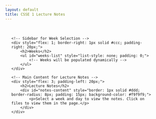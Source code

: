 ```yaml
---
layout: default
title: CSSE 1 Lecture Notes
---
```


<script src="https://cdn.jsdelivr.net/npm/marked/marked.min.js"></script>

<div style="display: flex; font-family: Arial, sans-serif; padding: 20px;">

    <!-- Sidebar for Week Selection -->
    <div style="flex: 1; border-right: 1px solid #ccc; padding-right: 20px;">
        <h2>Weeks</h2>
        <ul id="weeks-list" style="list-style: none; padding: 0;">
            <!-- Weeks will be populated dynamically -->
        </ul>
    </div>

    <!-- Main Content for Lecture Notes -->
    <div style="flex: 3; padding-left: 20px;">
        <h2>Lecture Notes</h2>
        <div id="notes-content" style="border: 1px solid #ddd; border-radius: 8px; padding: 15px; background-color: #f9f9f9;">
            <p>Select a week and day to view the notes. Click on files to view them in the page.</p>
        </div>
    </div>
</div>

<script>
    // Base directory for lecture files
    const baseDir = '/flix/csse1/lectures';

    // Load weeks and files dynamically
    async function loadWeeks() {
        const weeksList = document.getElementById('weeks-list');
        const notesContent = document.getElementById('notes-content');

        try {
            // Dynamically fetch directory structure
            const response = await fetch(`${baseDir}/structure.json`);
            const directory = await response.json();

            for (const [week, days] of Object.entries(directory)) {
                // Add week to sidebar
                const weekItem = document.createElement('li');
                weekItem.innerHTML = `<strong>${week.replace(/_/g, ' ')}</strong>`;
                weeksList.appendChild(weekItem);

                const dayList = document.createElement('ul');
                dayList.style.listStyle = 'none';
                dayList.style.padding = '0';

                for (const [day, files] of Object.entries(days)) {
                    const dayItem = document.createElement('li');
                    dayItem.style.marginLeft = '15px';

                    const dayLink = document.createElement('a');
                    dayLink.href = '#';
                    dayLink.textContent = `${day.replace(/_/g, ' ')}`;
                    dayLink.style.textDecoration = 'none';
                    dayLink.style.color = '#007bff';
                    dayLink.onclick = (e) => {
                        e.preventDefault();
                        loadFiles(week, day, files); // Pass week, day, and files
                    };

                    dayItem.appendChild(dayLink);
                    dayList.appendChild(dayItem);
                }

                weeksList.appendChild(dayList);
            }
        } catch (error) {
            console.error('Error loading weeks:', error);
            notesContent.innerHTML = '<p>Error loading lecture notes. Please try again later.</p>';
        }
    }

    // Load files for a specific day
    function loadFiles(week, day, files) {
        const notesContent = document.getElementById('notes-content');

        // Clear previous content
        notesContent.innerHTML = `<h3>${day.replace(/_/g, ' ')}</h3>`;

        files.forEach(file => {
            // Construct the full file path, including the week
            const filePath = `${baseDir}/${week}/${day}/${file}`;

            // Add the file name before presenting the content
            const fileNameHeading = document.createElement('h4');
            fileNameHeading.textContent = `File: ${file}`;
            fileNameHeading.style.marginTop = '20px';
            fileNameHeading.style.textDecoration = 'underline'; // Underline the file name heading
            fileNameHeading.style.cursor = 'pointer'; // Pointer to indicate toggle
            notesContent.appendChild(fileNameHeading);

            // Create a container for file content (hidden by default)
            const fileContentContainer = document.createElement('div');
            fileContentContainer.style.display = 'none'; // Hidden initially
            fileContentContainer.style.marginTop = '10px';
            notesContent.appendChild(fileContentContainer);

            // Add click event to toggle visibility
            fileNameHeading.addEventListener('click', () => {
                fileContentContainer.style.display =
                    fileContentContainer.style.display === 'none' ? 'block' : 'none';
            });

            if (file.endsWith('.pdf')) {
                // Render PDF in iframe
                const pdfViewer = document.createElement('iframe');
                pdfViewer.src = filePath;
                pdfViewer.style.width = '100%';
                pdfViewer.style.height = '500px';
                pdfViewer.style.border = 'none';
                fileContentContainer.appendChild(pdfViewer);
            } else if (file.endsWith('.mp4')) {
                // Render video player
                const videoPlayer = document.createElement('video');
                videoPlayer.src = filePath;
                videoPlayer.controls = true;
                videoPlayer.style.width = '100%';
                videoPlayer.style.borderRadius = '8px';
                fileContentContainer.appendChild(videoPlayer);
            } else if (file.endsWith('.md')) {
                // Fetch and render Markdown file
                fetch(filePath)
                    .then(response => response.text())
                    .then(markdownContent => {
                        const markdownHTML = marked.parse(markdownContent); // Convert markdown to HTML
                        const markdownContainer = document.createElement('div');
                        markdownContainer.innerHTML = markdownHTML;
                        markdownContainer.style.padding = '10px';
                        markdownContainer.style.backgroundColor = '#f9f9f9';
                        markdownContainer.style.border = '1px solid #ddd';
                        fileContentContainer.appendChild(markdownContainer);
                    })
                    .catch(error => {
                        const errorMessage = document.createElement('p');
                        errorMessage.textContent = `Error loading markdown file: ${error}`;
                        fileContentContainer.appendChild(errorMessage);
                    });
            } else {
                // Unsupported file type
                const unsupportedMessage = document.createElement('p');
                unsupportedMessage.textContent = `Unsupported file type: ${file}. Please download to view.`;
                fileContentContainer.appendChild(unsupportedMessage);
            }
        });
    }

    // Initialize the page
    loadWeeks();
</script>
